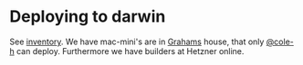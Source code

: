 # Deploying to darwin

See [inventory](../docs/inventory.md).
We have mac-mini's are in [Grahams](https://github.com/grahamc) house,
that only [@cole-h](https://github.com/cole-h) can deploy.
Furthermore we have builders at Hetzner online.
